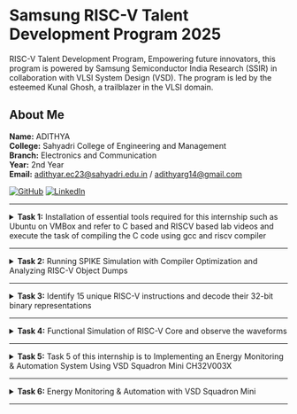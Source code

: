 #  Samsung RISC-V Talent Development Program 2025

RISC-V Talent Development Program, Empowering future innovators, this program is powered by Samsung Semiconductor India Research (SSIR) in collaboration with VLSI System Design (VSD).
The program is led by the esteemed Kunal Ghosh, a trailblazer in the VLSI domain.

##  About Me

**Name:** ADITHYA  
**College:** Sahyadri College of Engineering and Management  
**Branch:** Electronics and Communication         
**Year:** 2nd Year         
**Email:** adithyar.ec23@sahyadri.edu.in / adithyarg14@gmail.com   

[![GitHub](https://img.shields.io/badge/GitHub-181717?style=for-the-badge&logo=github&logoColor=white)](https://github.com/adithyarg?tab=repositories)
[![LinkedIn](https://img.shields.io/badge/LinkedIn-0A66C2?style=for-the-badge&logo=linkedin&logoColor=white)](https://www.linkedin.com/in/adithya-rg-74a23b293/)


----------------------------------------------------------------------------------------------------------------

<details>
<summary><b>Task 1:</b> Installation of essential tools required for this internship such as Ubuntu on VMBox and refer to C based and RISCV based lab videos and execute the task of compiling the C code using gcc and riscv compiler</summary>   
<br>

### Installed Ubuntu 18.04 LTS on Oracle Virtual Machine Box**
- Downloaded the RISC-V workshop VDI file.
- Installed Oracle VirtualBox and created a virtual machine with the following specifications:
  - **RAM:** 4 GB  
  - **CPU Cores:** 4  
  - **Operating System:** Linux-based Ubuntu 18.04 LTS
- Successfully set up the virtual environment and folder structure for further tasks.

![Ubuntu and VMBox Installation](https://github.com/adithyarg/samsung-riscv/blob/b59cedf0872e46a028c4f9a2169a92985824331f/Task%20-%201/Ubuntu%20and%20VMBox%20Installation.png)

---

### C Language based LAB
We have to follow the given steps to compile any **.c** file in our machine:
1. Open the bash terminal and locate to the directory where you want to create your file. Then run the following command:

	```
	$ cd
	$ sudo apt install leafpad
	$ leafpad sum1ton.c &
	```
 2. This will open the editor and allows you to write into the file that you have created. You have to write the C code of printing the sum of n numbers. Once you are done with your code, press ```Ctrl + S``` to save your file, and then press ```Ctrl + W``` to close the editor.   

![Developed a C program.](https://github.com/adithyarg/samsung-riscv/blob/8f1408c19e6ff497027abb9b34e66398c7efffc0/Task%20-%201/Code%20of%20C%20based%20lab.png)

3. To the C code on your terminal, run the following command:
	```
	$ gcc sum1ton.c
	$ ./a.out
	```
![Executed a C program.](https://github.com/adithyarg/samsung-riscv/blob/c69125f8dbb45277759690c3d67f8f0d9d2511cf/Task%20-%201/C%20Code%20compiled%20on%20gcc%20Compiler.png)

  
------------------------------------------------------------------------------------------------------------------

### RISCV based LAB
We have to do the same compilation of our code but this time using RISCV gcc compiler. Follow the given steps:  
1. Use the cat command to display the content of the sum1ton.c file in the terminal: 

	```
	$ cat sum1ton.c
	```
![cat Command](https://github.com/adithyarg/samsung-riscv/blob/610e60ce566fd879ff0601b4046d560e4882e05f/Task%20-%201/cat%20Command.png)

2. Using the **cat** command, the entire C code will be displayed on the terminal. Compile with Optimization Level O1
Compile the code using the RISC-V GCC compiler with the following flags:

	```
	$ riscv64-unknown-elf-gcc -O1 -mabi=lp64 -march=rv64i -o sum1ton.o sum1ton.c

3. Open a new terminal and Generate the assembly language equivalent of the compiled object file using the objdump tool:    

	```
	$ riscv64-unknown-elf-objdump -d sum1ton.o | less
	```
4. The Assembly Language code of our C code will be displayed on the terminal. Type ```/main``` to locate the main section of our code.

![Objdump using -O1 format](https://github.com/adithyarg/samsung-riscv/blob/70786f6c2ee6d9739941617fa637965772c3abd2/Task%20-%201/Objdump%20using%20-O1%20format.png)

5. Compile with Optimization Level Ofast, Compile the code using the RISC-V GCC compiler with the following flags:

	```
	$ riscv64-unknown-elf-gcc -Ofast -mabi=lp64 -march=rv64i -o sum1ton.o sum1ton.c

6. Open a new terminal and Generate the assembly language equivalent of the compiled object file using the objdump tool:    

	```
	$ riscv64-unknown-elf-objdump -d sum1ton.o | less
	```
7. The Assembly Language code of our C code will be displayed on the terminal. Type ```/main``` to locate the main section of our code.

![Objdump using -Ofast format](https://github.com/adithyarg/samsung-riscv/blob/5508c53ce209c8721039736cb7cceb97dc5a8f73/Task%20-%201/Objdump%20using%20-Ofast%20format.png)

### *Descriptions of the keyword used in above command*   
* **-O1:** Basic optimization level.
* **-Ofast:** Maximum optimizations for speed, potentially altering standard behavior.
* **-mabi=lp64:** Specifies the ABI (Application Binary Interface) for 64-bit architecture.  
* **-march=rv64i:** argets the 64-bit RISC-V base integer instruction set.
* **-o sum1ton.o:** Specifies the output file name.

Comparison of **-O1:** and **-Ofast:**
The -Ofast flag typically reduces the number of instructions by using advanced techniques like loop unrolling, vectorization, and other performance-enhancing strategies, resulting in faster code execution compared to -O1.
</details>

-------------------------------------------------

<details>
<summary><b>Task 2:</b> Running SPIKE Simulation with Compiler Optimization and Analyzing RISC-V Object Dumps</summary>   
<br>
	
### C Language based Factorial Code
We have to follow the given steps to compile any **.c** file in our machine:
1. Open the bash terminal and locate to the directory where you want to create your file. Then run the following command:

	```
	$ cd
 	$ leafpad factofnum.c &
	```
 2. This will open the editor and allows you to write into the file that you have created. You have to write the C code of printing the factorial of 5. Once you are done with your code, press ```Ctrl + S``` to save your file, and then press ```Ctrl + W``` to close the editor.  

![Developed a C program.](https://github.com/adithyarg/samsung-riscv/blob/6af07b893f4fce1ef6759ffc84705d234c831496/Task%20-%202/simple%20C%20program%20(Factorial%20of%205)/factorial_code.png)

### Factorial Code Compilation and Output 
We have to follow the given steps to get output any **.c** file in our machine:
1. To the C code on your terminal, run the following command:

	```
	$ gcc sum1ton.c
	$ ./a.out
	```
![Executed a C program.](https://github.com/adithyarg/samsung-riscv/blob/69e63628eb6d72c94bdb5a2e6abef6ef9adf782d/Task%20-%202/simple%20C%20program%20(Factorial%20of%205)/factorial_code_output.png)

### Factorial Code Spike Output
We have to follow the given steps to get output any **.c** file in our machine:
1. To the C code on your terminal, run the following command:

	```
	$ spike pk factofnum.o
	```
![Executed a C program using Spike functtion.](https://github.com/adithyarg/samsung-riscv/blob/1ec8ef880ee8793fd28ba7d75c4bbeff4ec0638d/Task%20-%202/simple%20C%20program%20(Factorial%20of%205)/factorial_output_spike.png)

### Compile with Optimization Level -O1
We have to do the same compilation of our code but this time using RISCV gcc compiler. Follow the given steps:  
1. Compile the code using the RISC-V GCC compiler with the following flags:

	```
	$ riscv64-unknown-elf-gcc -O1 -mabi=lp64 -march=rv64i -o factofnum.o factofnum.c
	```

2. Open a new terminal and Generate the assembly language equivalent of the compiled object file using the objdump tool:    

	```
	$ riscv64-unknown-elf-objdump -d factofnum.o | less
	```
3. The Assembly Language code of our C code will be displayed on the terminal. Type ```/main``` to locate the main section of our code.

![Objdump using -O1 format](https://github.com/adithyarg/samsung-riscv/blob/2466c7383f4c996598b59b16c06145790ef313db/Task%20-%202/simple%20C%20program%20(Factorial%20of%205)/main_factorial_O1.png)

### Compile with Optimization Level -Ofast
We have to do the same compilation of our code but this time using RISCV gcc compiler. Follow the given steps:  
1. Compile the code using the RISC-V GCC compiler with the following flags:

	```
	$ riscv64-unknown-elf-gcc -Ofast -mabi=lp64 -march=rv64i -o factofnum.o factofnum.c
	```

2. Open a new terminal and Generate the assembly language equivalent of the compiled object file using the objdump tool:    

	```
	$ riscv64-unknown-elf-objdump -d factofnum.o | less
	```
3. The Assembly Language code of our C code will be displayed on the terminal. Type ```/main``` to locate the main section of our code.

![Objdump using -Ofast format](https://github.com/adithyarg/samsung-riscv/blob/167ec55e2b8dd5cf7629e3d4ca7073472552a600/Task%20-%202/simple%20C%20program%20(Factorial%20of%205)/main_factorial_Ofast.png)

### Debug with Optimization Level -O1	
We have to do the same compilation of our code but this time using SPIKE debug compiler. Follow the given steps:  
1. Compile the code using the SPIKE debug compiler with the following flags:

	```
	$ spike -d pk factofnum.o
	$ until pc 0 101d4
	$ reg 0 sp
	$ q
	$ spike -d pk factofnum.o
	$ until pc 0 101d4
	$ reg 0 sp

	$ reg 0 sp
	```

![Spike debug -01 format](https://github.com/adithyarg/samsung-riscv/blob/7928ee8141cf2d5b333444dca84c4e96a9d7ff8a/Task%20-%202/simple%20C%20program%20(Factorial%20of%205)/spike_debug_factorial_O1.png)

### Debug with Optimization Level -Ofast	
We have to do the same compilation of our code but this time using SPIKE debug compiler. Follow the given steps:  
1. Compile the code using the SPIKE debug compiler with the following flags:

	```
	$ spike -d pk factofnum.o
	$ until pc 0 100b0
	$ reg 0 a0

	$ reg 0 a0

	$ reg 0 sp
	$ q
	$ spike -d pk factofnum.o
	$ until pc 0 100b4

	$ reg 0 sp
	```

![Spike debug -0fast format](https://github.com/adithyarg/samsung-riscv/blob/4734bb6b77648581fc02f866ed1411349eef1465/Task%20-%202/simple%20C%20program%20(Factorial%20of%205)/spike_debug_factorial_Ofast.png)


</details>

-------------------------------------------------

<details>
<summary><b>Task 3:</b> Identify 15 unique RISC-V instructions and decode their 32-bit binary representations</summary>   
<br>

### Brief Overview of RISC-V Instruction Formats
**1. R-Type Instruction**

* Purpose: Used for arithmetic and logical operations on registers.
> * opcode (7 bits): Identifies the instruction type.
> * rd (5 bits): Destination register to store results.
> * func3 (3 bits): Specifies the operation type.
> * rs1 (5 bits): First source register.
> * rs2 (5 bits): Second source register.
> * func7 (7 bits): Further specifies the operation type.
Example: add x1, x2, x3 (Adds x2 and x3, stores in x1).

**2. I-Type Instruction**
* Purpose: Used for immediate and load operations involving registers and immediate values.
Fields:
> * opcode (7 bits): Identifies the instruction type.
> * rd (5 bits): Destination register to store results.
> * func3 (3 bits): Specifies the operation type.
> * rs1 (5 bits): Source register.
> * imm[11:0] (12 bits): Signed immediate value.
> * Example: addi x1, x2, 10 (Adds x2 and 10, stores in x1).

**3. S-Type Instruction**
* Purpose: Used for store operations, writing data from a register to memory.
> * opcode (7 bits): Identifies the instruction type.
> * imm[11:5] (7 bits): Upper bits of the signed immediate value.
> * rs1 (5 bits): Base address register.
> * rs2 (5 bits): Source register (data to store).
> * func3 (3 bits): Specifies the width/type of data (byte, half-word, word).
> * imm[4:0] (5 bits): Lower bits of the signed immediate value.
> * Example: sw x2, 8(x3) (Stores x2 at address x3 + 8).

**4. B-Type Instruction**
* Purpose: Used for conditional branching based on comparisons.
> * opcode (7 bits): Identifies the instruction type.
> * imm[12], imm[10:5], imm[4:1], imm[11]: Encodes a 12-bit signed immediate value.
> * rs1 (5 bits): First source register.
> * rs2 (5 bits): Second source register.
> * func3 (3 bits): Specifies the comparison type (e.g., equal, less than).
> * Example: beq x1, x2, label (Branches to label if x1 == x2).

**5. U-Type Instruction**
* Purpose: Used to load upper immediate values into registers.
> * opcode (7 bits): Identifies the instruction type.
> * rd (5 bits): Destination register to store results.
> * imm[31:12] (20 bits): Upper 20 bits of the immediate value.
> * Example: lui x1, 0x12345 (Loads 0x12345000 into x1).

**6. J-Type Instruction**
* Purpose: Used for unconditional jumps, including function calls.
> * opcode (7 bits): Identifies the instruction type.
> * rd (5 bits): Destination register (stores return address).
> * imm[20], imm[10:1], imm[11], imm[19:12]: Encodes a 20-bit signed immediate value (jump offset).
> * Example: jal x1, label (Jumps to label and stores return address in x1).


### Analysis of Instructions
![Objdump of application code.](https://github.com/adithyarg/samsung-riscv/blob/b1359c7c46d669c55984484888cb12549cf77649/Task%20-%203/main_factorial_Ofast.png)

1. **Instruction at address 0x1000b0:**
   ```
   ADD a0, a0, x1
   ```
   - Type: R-Type
   - Opcode: 0110011
   - `rd` = `a0` = `x10` = 01010
   - `rs1` = `a0` = `x10` = 01010
   - `rs2` = `x1` = 00001
   - `func3` = 000
   - `func7` = 0000000

   **32-bit representation:**
   ```
   0000000_00001_01010_000_01010_0110011
   ```

2. **Instruction at address 0x1000b4:**
   ```
   ADDI sp, sp, -16
   ```
   - Type: I-Type
   - Opcode: 0010011
   - `rd` = `sp` = `x2` = 00010
   - `rs1` = `sp` = `x2` = 00010
   - Immediate = -16 = `1111111111110000` (12-bit, signed)

   **32-bit representation:**
   ```
   111111111111_00010_000_00010_0010011
   ```

3. **Instruction at address 0x1000b8:**
   ```
   LI a1, 5
   ```
   - Pseudoinstruction for `ADDI a1, x0, 5`
   - Type: I-Type
   - Opcode: 0010011
   - `rd` = `a1` = `x11` = 01011
   - `rs1` = `x0` = 00000
   - Immediate = 5 = `000000000101`

   **32-bit representation:**
   ```
   000000000101_00000_000_01011_0010011
   ```

4. **Instruction at address 0x1000bc:**
   ```
   LUI a0, 464
   ```
   - Type: U-Type
   - Opcode: 0110111
   - `rd` = `a0` = `x10` = 01010
   - Immediate = 464 << 12 = `000000000000011101000000000000`

   **32-bit representation:**
   ```
   00000000000001110100_01010_0110111
   ```

5. **Instruction at address 0x1000c0:**
   ```
   JAL ra, 8
   ```
   - Type: J-Type
   - Opcode: 1101111
   - `rd` = `ra` = `x1` = 00001
   - Offset = 8 (signed 20-bit)

   **32-bit representation:**
   ```
   00000000000000000000_00001_1101111
   ```

6. **Instruction at address 0x1000c4:**
   ```
   ADDI sp, sp, 16
   ```
   - Type: I-Type
   - Opcode: 0010011
   - `rd` = `sp` = `x2` = 00010
   - `rs1` = `sp` = `x2` = 00010
   - Immediate = 16 = `0000000000010000`

   **32-bit representation:**
   ```
   0000000000010000_00010_000_00010_0010011
   ```

7. **Instruction at address 0x1000c8:**
   ```
   JAL ra, -8
   ```
   - Type: J-Type
   - Opcode: 1101111
   - `rd` = `ra` = `x1` = 00001
   - Offset = -8 (signed 20-bit)

   **32-bit representation:**
   ```
   11111111111111111111_00001_1101111
   ```

8. **Instruction at address 0x1000cc:**
   ```
   RET
   ```
   - Pseudoinstruction for `JALR x0, x1, 0`
   - Type: I-Type
   - Opcode: 1100111
   - `rd` = `x0` = 00000
   - `rs1` = `x1` = 00001
   - Immediate = 0 = `000000000000`

   **32-bit representation:**
   ```
   000000000000_00001_000_00000_1100111
   ```

9. **Instruction at address 0x1000d0:**
   ```
   SUB x3, x4, x5
   ```
   - Type: R-Type
   - Opcode: 0110011
   - `rd` = `x3` = 00011
   - `rs1` = `x4` = 00100
   - `rs2` = `x5` = 00101
   - `func3` = 000
   - `func7` = 0100000

   **32-bit representation:**
   ```
   0100000_00101_00100_000_00011_0110011
   ```

10. **Instruction at address 0x1000d4:**
   ```
   OR x7, x8, x9
   ```
   - Type: R-Type
   - Opcode: 0110011
   - `rd` = `x7` = 00111
   - `rs1` = `x8` = 01000
   - `rs2` = `x9` = 01001
   - `func3` = 110
   - `func7` = 0000000

   **32-bit representation:**
   ```
   0000000_01001_01000_110_00111_0110011
   ```

11. **Instruction at address 0x1000d8:**
   ```
   AND x13, x14, x15
   ```
   - Type: R-Type
   - Opcode: 0110011
   - `rd` = `x13` = 01101
   - `rs1` = `x14` = 01110
   - `rs2` = `x15` = 01111
   - `func3` = 111
   - `func7` = 0000000

   **32-bit representation:**
   ```
   0000000_01111_01110_111_01101_0110011
   ```

12. **Instruction at address 0x1000dc:**
   ```
   LW x20, 4(x21)
   ```
   - Type: I-Type
   - Opcode: 0000011
   - `rd` = `x20` = 10100
   - `rs1` = `x21` = 10101
   - Offset = 4 = `000000000100`
   - `func3` = 010

   **32-bit representation:**
   ```
   000000000100_10101_010_10100_0000011
   ```

13. **Instruction at address 0x1000e0:**
   ```
   SW x22, 8(x23)
   ```
   - Type: S-Type
   - Opcode: 0100011
   - `rs1` = `x23` = 10111
   - `rs2` = `x22` = 10110
   - Offset = 8 = `0000000001000`
   - Split Immediate: `imm[11:5] = 0000000`, `imm[4:0] = 01000`
   - `func3` = 010

   **32-bit representation:**
   ```
   0000000_10110_10111_010_01000_0100011
   ```

14. **Instruction at address 0x1000e4:**
   ```
   BEQ x24, x25, -4
   ```
   - Type: B-Type
   - Opcode: 1100011
   - `rs1` = `x24` = 11000
   - `rs2` = `x25` = 11001
   - Offset = -4 = `1111111111111100`
   - Split Immediate: `imm[12|10:5] = 111111, imm[4:1|11] = 111100`
   - `func3` = 000

   **32-bit representation:**
   ```
   111111_11001_11000_000_111100_1100011
   ```

15. **Instruction at address 0x1000e8:**
   ```
   AUIPC x26, 16
   ```
   - Type: U-Type
   - Opcode: 0010111
   - `rd` = `x26` = 11010
   - Immediate = 16 << 12 = `000000000000000000010000000000`

   **32-bit representation:**
   ```
   00000000000000000001_11010_0010111
   ```

</details>

-------------------------------------------------

<details>
<summary><b>Task 4:</b> Functional Simulation of RISC-V Core and observe the waveforms</summary>  
<br> 

### Install Required Things
**1. Install ```GTKwave``` waveform viewer**

*Use the following command to install GTKWave*  
```  
$ sudo apt update
$ sudo apt install gtkwave  
```

**2. Install ```Icarus Verilog``` open source tool for simulation**

*Use the following command to install Icarus Verilog*
```  
$ sudo apt-get install iverilog
```

![gtkwave and iverilog Installation](https://github.com/adithyarg/samsung-riscv/blob/5c538202438e6086e69d498de63dcf48f23a04f5/Task%20-%204/installed%20required%20things.png)


### Steps to perform functional simulation of RISCV  
1. Create a new directory with your name ```mkdir <your_name>```
2. Create two files by using ```touch``` command as ```adithya_rv32i.v``` and ```adithya_rv32i_tb.v```  
3. Copy the code from the reference github repo and paste it in your verilog and testbench files  
  
  
4. To run and simulate the verilog code, enter the following command:  
	```
	$ iverilog -o adithya_rv32i adithya_rv32i.v adithya_rv32i_tb.v
	$ ./adithya_rv32i
	```
5. To see the simulation waveform in GTKWave, enter the following command:
	```
	$ gtkwave adithya_rv32i.vcd
	```


6. The GTKWave will be opened and following window will be appeared  
  
![4](https://github.com/adithyarg/samsung-riscv/blob/5fed5b8f5663158db8a9c37ec9ab2a20cba97e0c/Task%20-%204/gtk%20waveform.png)

#### *Analysing the Output Waveform of various instructions that we have covered in TASK-3*  
**```Instruction 1: ADD R6, R2, R1```**  
  
![ADD](https://github.com/adithyarg/samsung-riscv/blob/a47f56cbfc3dee9520abf9f6d26479c327a7b411/Task%20-%204/instruction%201.png)

**```Instruction 2: SUB R7, R1, R2```**  
  
![SUB](https://github.com/adithyarg/samsung-riscv/blob/396f8d89e54316e2b8ad9b6a2d1cffab19c142a1/Task%20-%204/instruction%202.png)

**```Instruction 3: AND R8, R1, R3```**  

![AND](https://github.com/adithyarg/samsung-riscv/blob/396f8d89e54316e2b8ad9b6a2d1cffab19c142a1/Task%20-%204/instruction%203.png)

**```Instruction 4: OR R9, R2, R5```**  

![OR](https://github.com/adithyarg/samsung-riscv/blob/396f8d89e54316e2b8ad9b6a2d1cffab19c142a1/Task%20-%204/instruction%204.png)

**```Instruction 5: XOR R10, R1, R4```**  

![XOR](https://github.com/adithyarg/samsung-riscv/blob/396f8d89e54316e2b8ad9b6a2d1cffab19c142a1/Task%20-%204/instruction%205.png)

**```Instruction 6: SLT R1, R2, R4```**  

![SLT](https://github.com/adithyarg/samsung-riscv/blob/396f8d89e54316e2b8ad9b6a2d1cffab19c142a1/Task%20-%204/instruction%206.png)

**```Instruction 7: ADDI R12, R4, 5```**  

![ADDI](https://github.com/adithyarg/samsung-riscv/blob/396f8d89e54316e2b8ad9b6a2d1cffab19c142a1/Task%20-%204/instruction%207.png)

**```Instruction 8: BEQ R0, R0, 15```**  
  
![BEQ](https://github.com/adithyarg/samsung-riscv/blob/396f8d89e54316e2b8ad9b6a2d1cffab19c142a1/Task%20-%204/instruction%208.png)
 
**```Instruction 9: BNE R0, R1, 20```**

![BNE](https://github.com/adithyarg/samsung-riscv/blob/396f8d89e54316e2b8ad9b6a2d1cffab19c142a1/Task%20-%204/instruction%209.png)
  
**```Instruction 10: SLL R15, R1, R2```**  

![SLL](https://github.com/adithyarg/samsung-riscv/blob/396f8d89e54316e2b8ad9b6a2d1cffab19c142a1/Task%20-%204/instruction%2010.png)


</details>

-------------------------------------------------

<details>
<summary><b>Task 5:</b> Task 5 of this internship is to Implementing an Energy Monitoring & Automation System Using VSD Squadron Mini CH32V003X</summary>  
  
## Implementing an Energy Monitoring & Automation System using VSDSquadron Mini  
  
### **Overview**  
This project implements a Smart Energy Monitoring & Automation System using the VSD Squadron Mini CH32V003X, a RISC-V-based SoC development kit. The system is designed to monitor voltage, current, power, and temperature in real-time, enabling efficient energy tracking and automated motor control.

The VSD Squadron Mini collects data from sensors, including a Voltage Sensor (25V), ACS712 Current Sensor, and DHT22 Temperature Sensor. It processes the data and transmits it via UART to an ESP32, which hosts a local web server for real-time visualization of energy parameters. The web dashboard displays live voltage, current, power, temperature, and energy consumption, along with a remote control option for the motor.

The relay module, controlled by the VSD Squadron. This project integrates hardware and software to demonstrate practical embedded system applications in energy management, automation, and IoT using RISC-V microcontrollers.
  
### **Components Required**  
* VSD Squadron Mini CH32V003X – RISC-V-based SoC development kit for processing and control  
* Voltage Sensor (25V) – Measures the input voltage to monitor energy consumption  
* ACS712 Current Sensor – Measures the current drawn by the motor 
* DHT22 Temperature Sensor – Monitors motor temperature to prevent overheating
* ESP32 – Hosts a local web server to display real-time data and enable remote control
* Relay Module – Controls motor operation based on temperature threshold
* DC Motor – The load whose energy parameters are being monitored
* 9V Battery – Provides power to the motor and circuit 
* Jumper Wires – For making necessary connections on the breadboard
* Breadboard – For circuit prototyping
* USB-to-Serial Adapter – For programming and debugging the VSD Squadron Mini  
* VS Code for Software Development  
* PlatformIO Multi-framework professional IDE for simulating and uploading code to the VSDSquadron Mini.
* HTML, CSS, and JavaScript – For designing the ESP32 web dashboard
  
### **Circuit Connections**  
* **Input:** Voltage, Current, and Temperature sensors are connected to the VSD Squadron Mini for real-time monitoring. 
* **Processing:** The VSD Squadron Mini calculates the sensor values and transmits the data to the ESP32 via UART. 
* **Output:** The ESP32 hosts a web dashboard displaying live sensor data and provides a remote control button for the relay. 
* **Relay Control:** The relay module is controlled by the VSD Squadron Mini based on temperature thresholds.

| Component                  | Pin Number  |
|----------------------------|-------------|
| Voltage Sensor (VCC)       | 5V          |
| Voltage Sensor (OUT)       | PC0         |
| Current Sensor (VCC)       | 5V          |
| Current Sensor (OUT)       | PC1         |
| Temperature Sensor (DHT22) | PC2         |
| ESP32 UART TX              | RX (PD6)    |
| ESP32 UART RX              | TX (PD5)    |
| Relay Module IN            | PD3         |
| Motor Positive Terminal    | Relay NO    |
| Motor Negative Terminal    | GND         |
  
![Energy Monitoring & Automation System](https://github.com/adithyarg/samsung-riscv/blob/dd8637262493cb75cde414f96b2e215d6c1125ad/Task%20-%205/Circuit%20Diagram%202.0.jpg)

**Explanation:**
- The system takes input from voltage, current, and temperature sensors.
- The VSDSquadron Mini processes these sensor values and transmits data to the ESP32 via UART communication.
- The ESP32 hosts a local web server, displaying real-time data on a dashboard.
- The dashboard shows Voltage, Current, Power, Temperature, and Energy Consumption over time.
- A threshold mechanism is implemented:
- Temperature Threshold: If the battery overheats, the system manual switch option of the motor through the web interface.
- Voltage and Current Monitoring: Used for energy calculations but does not trigger a shutdown.
- The relay module is controlled by the VSDSquadron Mini, allowing remote ON/OFF switching of the motor through the web interface.

---

</details>

--------------------------------------------------------------

<details>
<summary><b>Task 6:</b> Energy Monitoring & Automation with VSD Squadron Mini</summary>  

### **Introduction** 
This project focuses on developing a Smart Energy Monitoring & Automation System using the VSD Squadron Mini CH32V003X, a powerful RISC-V-based SoC development kit. The system is engineered to track voltage, current, power, and temperature in real-time, ensuring precise energy monitoring and intelligent motor automation.

By leveraging the VSD Squadron Mini, this system provides reliable data acquisition from various sensors and transmits the collected information to an ESP32, which acts as a local web server for real-time visualization. The system also features manual motor control via a relay module, ensuring safety by preventing overheating.

### **System Architecture** 
**1. Data Acquisition**
* Voltage Sensor (25V): Monitors real-time voltage levels to assess power consumption.
* ACS712 Current Sensor: Measures the electrical current drawn by the motor, helping to calculate power usage.
* DHT22 Temperature Sensor: Monitors ambient temperature near the motor to prevent overheating.

**2. Processing Unit**
* The VSD Squadron Mini CH32V003X reads sensor values and processes them efficiently.
* It transmits the processed data via UART communication to the ESP32 for further use.

**3. Web Dashboard & Data Visualization**
* The ESP32 functions as a web server, allowing users to monitor energy parameters through a custom-built dashboard.
* The dashboard, developed using HTML, CSS, and JavaScript, displays real-time graphs and sensor readings, including
- Voltage
- Current
- Power Consumption
- Temperature
- Energy Consumption Over Time
  
### How to Program for VSD Squadron Mini Board?  
```
 #include <stdio.h>
 #include <string.h>      // For strlen, strstr, memset
 #include <ch32v00x.h>    // Adjust as needed for your SDK
 #include <debug.h>       // Delay functions, etc.
 
 /* Pin Definitions (adjust to your setup) */
 #define RELAY_PIN       GPIO_Pin_0      // PC0 for Relay
 #define RELAY_GPIO_PORT GPIOC
 
 /* Function Prototypes */
 void System_Init(void);
 void GPIO_Config(void);
 void ADC_Config(void);
 void UART_Config(void);
 uint16_t ADC_ReadValue(uint8_t channel);
 void sendDataOverUART(float voltage, float current, float temperature);
 void checkForRelayCommand(void);
 
 /* Globals for sensor values */
 volatile float g_voltage = 0.0f;
 volatile float g_current = 0.0f;
 volatile float g_temperature = 0.0f;
 
 int main(void)
 {
     /* Initialization */
     NVIC_PriorityGroupConfig(NVIC_PriorityGroup_1);
     SystemCoreClockUpdate();
     Delay_Init();
     GPIO_Config();
     ADC_Config();
     UART_Config();
 
     while(1)
     {
         // Read ADC values from channels 0, 1, 2
         uint16_t rawVoltage = ADC_ReadValue(0);  // e.g. ADC channel 0 -> PD0
         uint16_t rawCurrent = ADC_ReadValue(1);  // e.g. ADC channel 1 -> PD1
         uint16_t rawTemp    = ADC_ReadValue(2);   // e.g. ADC channel 2 -> PD2
 
         // Convert raw ADC values to engineering units (adjust scaling as needed)
         g_voltage     = (rawVoltage * 3.3f / 1023.0f) * (9.0f / 3.3f);  // Example scaling for 9V battery
         g_current     = (rawCurrent * 3.3f / 1023.0f) * 2.0f;            // Example scaling for current sensor
         g_temperature = (rawTemp * 3.3f / 1023.0f) * 100.0f;             // Example scaling for temperature sensor
 
         // Send sensor data over UART to ESP32
         sendDataOverUART(g_voltage, g_current, g_temperature);
 
         // Check for incoming relay control commands
         checkForRelayCommand();
 
         // Delay before next reading
         Delay_Ms(500);
     }
 }
 
 /* System/Clock Initialization */
 void System_Init(void)
 {
     SystemCoreClockUpdate();
     /* Enable clocks for GPIO/ADC/UART, etc. */
     RCC_APB2PeriphClockCmd(RCC_APB2Periph_GPIOD, ENABLE);
     RCC_APB2PeriphClockCmd(RCC_APB2Periph_GPIOC, ENABLE);
     RCC_APB2PeriphClockCmd(RCC_APB2Periph_ADC1, ENABLE);
     RCC_APB2PeriphClockCmd(RCC_APB2Periph_AFIO, ENABLE);
 }
 
 /* Configure GPIO for ADC inputs and Relay output */
 void GPIO_Config(void)
 {
     GPIO_InitTypeDef GPIO_InitStructure;
 
     /* ADC Pins: PD0, PD1, PD2 as analog input */
     GPIO_InitStructure.GPIO_Pin = GPIO_Pin_0 | GPIO_Pin_1 | GPIO_Pin_2;
     GPIO_InitStructure.GPIO_Mode = GPIO_Mode_AIN;
     GPIO_InitStructure.GPIO_Speed = GPIO_Speed_50MHz; 
     GPIO_Init(GPIOD, &GPIO_InitStructure);
 
     /* Relay Pin: PC0 as push-pull output */
     GPIO_InitStructure.GPIO_Pin = RELAY_PIN;
     GPIO_InitStructure.GPIO_Mode = GPIO_Mode_Out_PP;
     GPIO_InitStructure.GPIO_Speed = GPIO_Speed_50MHz;
     GPIO_Init(RELAY_GPIO_PORT, &GPIO_InitStructure);
 
     /* Set relay off initially */
     GPIO_ResetBits(RELAY_GPIO_PORT, RELAY_PIN);
 }
 
 /* Configure ADC */
 void ADC_Config(void)
 {
     ADC_InitTypeDef ADC_InitStructure;
 
     ADC_DeInit(ADC1);
     ADC_InitStructure.ADC_Mode = ADC_Mode_Independent;
     ADC_InitStructure.ADC_ScanConvMode = DISABLE;        // single channel mode
     ADC_InitStructure.ADC_ContinuousConvMode = DISABLE;    // single conversion
     ADC_InitStructure.ADC_ExternalTrigConv = ADC_ExternalTrigConv_None;
     ADC_InitStructure.ADC_DataAlign = ADC_DataAlign_Right;
     ADC_InitStructure.ADC_NbrOfChannel = 1;
     ADC_Init(ADC1, &ADC_InitStructure);
 
     ADC_Cmd(ADC1, ENABLE);
 
     // Calibration
     ADC_ResetCalibration(ADC1);
     while(ADC_GetResetCalibrationStatus(ADC1));
     ADC_StartCalibration(ADC1);
     while(ADC_GetCalibrationStatus(ADC1));
 }
 
 /* Read one ADC channel */
 uint16_t ADC_ReadValue(uint8_t channel)
 {
     // Configure the channel with a sample time (using ADC_SampleTime_43Cycles)
     ADC_RegularChannelConfig(ADC1, channel, 1, ADC_SampleTime_43Cycles);
     ADC_SoftwareStartConvCmd(ADC1, ENABLE);
     while(!ADC_GetFlagStatus(ADC1, ADC_FLAG_EOC))
     {
         // wait for conversion to complete
     }
     return ADC_GetConversionValue(ADC1);
 }
 
 /* Configure UART (PD5=TX, PD6=RX) */
 void UART_Config(void)
 {
     GPIO_InitTypeDef GPIO_InitStructure;
     USART_InitTypeDef USART_InitStructure;
 
     /* Enable USART1 clock */
     RCC_APB2PeriphClockCmd(RCC_APB2Periph_USART1, ENABLE);
 
     /* Configure TX Pin (PD5) */
     GPIO_InitStructure.GPIO_Pin = GPIO_Pin_5;
     GPIO_InitStructure.GPIO_Speed = GPIO_Speed_50MHz;
     GPIO_InitStructure.GPIO_Mode = GPIO_Mode_AF_PP;
     GPIO_Init(GPIOD, &GPIO_InitStructure);
 
     /* Configure RX Pin (PD6) */
     GPIO_InitStructure.GPIO_Pin = GPIO_Pin_6;
     GPIO_InitStructure.GPIO_Mode = GPIO_Mode_IN_FLOATING;
     GPIO_Init(GPIOD, &GPIO_InitStructure);
 
     /* UART configuration: 115200 baud, 8N1 */
     USART_InitStructure.USART_BaudRate = 115200;
     USART_InitStructure.USART_WordLength = USART_WordLength_8b;
     USART_InitStructure.USART_StopBits = USART_StopBits_1;
     USART_InitStructure.USART_Parity = USART_Parity_No;
     USART_InitStructure.USART_HardwareFlowControl = USART_HardwareFlowControl_None;
     USART_InitStructure.USART_Mode = USART_Mode_Rx | USART_Mode_Tx;
     USART_Init(USART1, &USART_InitStructure);
 
     USART_Cmd(USART1, ENABLE);
 }
 
 /* Send sensor data over UART in text format */
 void sendDataOverUART(float voltage, float current, float temperature)
 {
     char buffer[64];
     sprintf(buffer, "VOL=%.2f,CUR=%.2f,TMP=%.2f\n", voltage, current, temperature);
 
     for(uint8_t i = 0; i < strlen(buffer); i++)
     {
         while(USART_GetFlagStatus(USART1, USART_FLAG_TXE) == RESET);
         USART_SendData(USART1, buffer[i]);
     }
 }
 
 /* Check for incoming relay commands from ESP32 */
 void checkForRelayCommand(void)
 {
     static char rxBuffer[32];
     static uint8_t idx = 0;
 
     while(USART_GetFlagStatus(USART1, USART_FLAG_RXNE) == SET)
     {
         char c = (char)USART_ReceiveData(USART1);
         if(c != '\n' && idx < sizeof(rxBuffer) - 1)
         {
             rxBuffer[idx++] = c;
         }
         else
         {
             rxBuffer[idx] = '\0';
             if(strstr(rxBuffer, "RELAY=ON"))
             {
                 GPIO_SetBits(RELAY_GPIO_PORT, RELAY_PIN);  // Turn relay on
             }
             else if(strstr(rxBuffer, "RELAY=OFF"))
             {
                 GPIO_ResetBits(RELAY_GPIO_PORT, RELAY_PIN); // Turn relay off
             }
             idx = 0;
             memset(rxBuffer, 0, sizeof(rxBuffer));
         }
     }
 }
 


```


### How to Program for ESP 32 Board?  
```
#include <WiFi.h>
#include <WebServer.h>

// Replace with your network credentials:
const char* ssid = "Your_SSID";
const char* password = "Your_PASSWORD";

// Global sensor values
float g_voltage = 0.0;
float g_current = 0.0;
float g_temperature = 0.0;

// Create a web server object on port 80
WebServer server(80);

// Function prototypes
void handleRoot();
void handleMotorOn();
void handleMotorOff();
void updateSensorDataFromSerial();
void parseSensorData(const String &dataLine);

void setup() {
  Serial.begin(115200); // Ensure this baud rate matches the VSD board's UART rate
  delay(1000);

  // Connect to WiFi
  WiFi.begin(ssid, password);
  Serial.println("Connecting to WiFi...");
  while (WiFi.status() != WL_CONNECTED) {
    delay(500);
    Serial.print(".");
  }
  Serial.println();
  Serial.print("WiFi connected. IP address: ");
  Serial.println(WiFi.localIP());

  // Define URL routes
  server.on("/", handleRoot);
  server.on("/motor/on", handleMotorOn);
  server.on("/motor/off", handleMotorOff);
  
  // Start the web server
  server.begin();
  Serial.println("Web server started.");
}

void loop() {
  server.handleClient();
  updateSensorDataFromSerial();
}

/* Web page: Displays sensor data and relay control buttons */
void handleRoot() {
  String html = R"rawliteral(
    <!DOCTYPE html>
    <html lang="en">
    <head>
      <meta charset="UTF-8">
      <meta name="viewport" content="width=device-width, initial-scale=1">
      <title>Energy Monitoring Dashboard</title>
      <link href="https://cdn.jsdelivr.net/npm/bootstrap@5.3.0/dist/css/bootstrap.min.css" rel="stylesheet">
      <style>
        body {
          background: #2c3e50;
          color: #ecf0f1;
          font-family: 'Roboto', sans-serif;
        }
        .card {
          background: #34495e;
          border: none;
          margin-top: 30px;
          box-shadow: 0 4px 6px rgba(0,0,0,0.4);
        }
        .card-header {
          background: #1abc9c;
          border-bottom: 1px solid #16a085;
        }
        .sensor-value {
          font-size: 2rem;
          font-weight: bold;
        }
        .sensor-label {
          font-size: 1rem;
          opacity: 0.9;
        }
        .btn-custom {
          background: #e67e22;
          border: none;
          font-size: 1.2rem;
          padding: 10px 20px;
          color: #ffffff;
        }
        .btn-custom:hover {
          background: #d35400;
        }
      </style>
    </head>
    <body>
      <div class="container">
        <div class="card">
          <div class="card-header text-center">
            <h2>Energy Monitoring Dashboard</h2>
          </div>
          <div class="card-body">
            <div class="row text-center">
              <div class="col-md-3 mb-3">
                <div class="sensor-label">Temperature</div>
                <div id="temperature" class="sensor-value">-- °C</div>
              </div>
              <div class="col-md-3 mb-3">
                <div class="sensor-label">Voltage</div>
                <div id="voltage" class="sensor-value">-- V</div>
              </div>
              <div class="col-md-3 mb-3">
                <div class="sensor-label">Current</div>
                <div id="current" class="sensor-value">-- A</div>
              </div>
              <div class="col-md-3 mb-3">
                <div class="sensor-label">Power</div>
                <div id="power" class="sensor-value">-- W</div>
              </div>
            </div>
            <div class="text-center">
              <button class="btn btn-custom" onclick="toggleRelay()">Toggle Relay</button>
            </div>
          </div>
        </div>
      </div>
      
      <script>
        function fetchSensorData() {
          fetch('/sensor')
            .then(response => response.json())
            .then(data => {
              document.getElementById('temperature').innerText = data.temperature.toFixed(2) + ' °C';
              document.getElementById('voltage').innerText = data.voltage.toFixed(2) + ' V';
              document.getElementById('current').innerText = data.current.toFixed(2) + ' A';
              document.getElementById('power').innerText = data.power.toFixed(2) + ' W';
            })
            .catch(err => console.error('Error fetching sensor data:', err));
        }

        function toggleRelay() {
          fetch('/toggle')
            .then(response => response.text())
            .then(() => fetchSensorData())
            .catch(err => console.error('Error toggling relay:', err));
        }

        setInterval(fetchSensorData, 3000);
        window.onload = fetchSensorData;
      </script>
    </body>
    </html>
  )rawliteral";
  server.send(200, "text/html", html);
}

/* Turn motor off: Send command to VSD board and redirect back */
void handleMotorOff() {
  Serial.println("RELAY=OFF");
  server.sendHeader("Location", "/");
  server.send(303);
}

/* Read incoming serial data and update sensor values */
void updateSensorDataFromSerial() {
  static String serialLine = "";
  while (Serial.available() > 0) {
    char c = (char)Serial.read();
    if (c == '\n') {
      // When a full line is received, parse it.
      parseSensorData(serialLine);
      serialLine = "";
    } else {
      serialLine += c;
    }
  }
}

/* Parse sensor data formatted as "VOL=xx.xx,CUR=yy.yy,TMP=zz.zz" */
void parseSensorData(const String &dataLine) {
  int idxVol = dataLine.indexOf("VOL=");
  int idxCur = dataLine.indexOf("CUR=");
  int idxTmp = dataLine.indexOf("TMP=");
  
  if (idxVol != -1 && idxCur != -1 && idxTmp != -1) {
    String volStr = dataLine.substring(idxVol + 4, dataLine.indexOf(',', idxVol));
    String curStr = dataLine.substring(idxCur + 4, dataLine.indexOf(',', idxCur));
    int commaPos = dataLine.indexOf(',', idxTmp);
    String tmpStr = (commaPos == -1) ? dataLine.substring(idxTmp + 4) 
                                     : dataLine.substring(idxTmp + 4, commaPos);

    g_voltage = volStr.toFloat();
    g_current = curStr.toFloat();
    g_temperature = tmpStr.toFloat();
  }
}



``` 

### Working Video  
[Video Link](https://drive.google.com/drive/folders/1jLbWHpoGpOX7e65LjiXLVVcyqz6CiS4_?usp=sharing)

</details>

--------------------------------------------------------------


